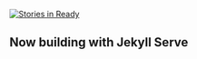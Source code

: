 [![Stories in Ready](https://badge.waffle.io/pebutler3/coacep.svg?label=ready&title=Ready)](http://waffle.io/pebutler3/coacep)

## Now building with Jekyll Serve


